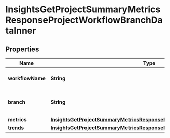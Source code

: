 

# InsightsGetProjectSummaryMetricsResponseProjectWorkflowBranchDataInner


## Properties

| Name | Type | Description | Notes |
|------------ | ------------- | ------------- | -------------|
|**workflowName** | **String** | The name of the workflow. |  |
|**branch** | **String** | The VCS branch of a workflow&#39;s trigger. |  |
|**metrics** | [**InsightsGetProjectSummaryMetricsResponseProjectWorkflowDataInnerMetrics**](InsightsGetProjectSummaryMetricsResponseProjectWorkflowDataInnerMetrics.md) |  |  |
|**trends** | [**InsightsGetProjectSummaryMetricsResponseProjectWorkflowDataInnerTrends**](InsightsGetProjectSummaryMetricsResponseProjectWorkflowDataInnerTrends.md) |  |  |



